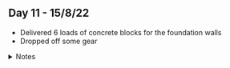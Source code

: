 ## Day 11 - 15/8/22

- Delivered 6 loads of concrete blocks for the foundation walls
- Dropped off some gear

<details>
<summary>Notes</summary>

_Jackson:_ It's felt like ages since any progress was made, but in reality it's been about 3 and a half days, 2 of which were the weekend. Probably unresonable for me to feel eager for things to keep moving.


</details>
